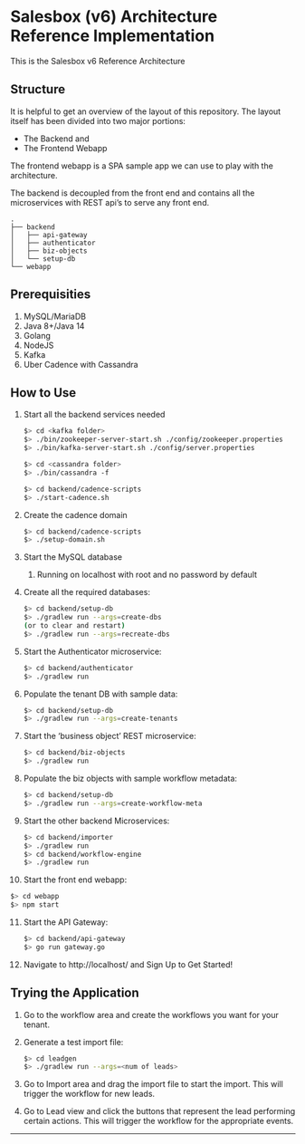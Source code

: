 # Salesbox (v6) Architecture Reference Implementation

This is the Salesbox v6 Reference Architecture

## Structure

It is helpful to get an overview of the layout of this repository. The layout itself has been divided into two major portions:

* The Backend and
* The Frontend Webapp

The frontend webapp is a SPA sample app we can use to play with the architecture.

The backend is decoupled from the front end and contains all the microservices with REST api’s to serve any front end.

```
.
├── backend
│   ├── api-gateway
│   ├── authenticator
│   ├── biz-objects
│   └── setup-db
└── webapp
```

## Prerequisities

1. MySQL/MariaDB
2. Java 8+/Java 14
3. Golang
4. NodeJS
5. Kafka
6. Uber Cadence with Cassandra

## How to Use

1. Start all the backend services needed

   ```sh
   $> cd <kafka folder>
   $> ./bin/zookeeper-server-start.sh ./config/zookeeper.properties
   $> ./bin/kafka-server-start.sh ./config/server.properties
   
   $> cd <cassandra folder>
   $> ./bin/cassandra -f
   
   $> cd backend/cadence-scripts
   $> ./start-cadence.sh
   ```

2. Create the cadence domain

   ```sh
   $> cd backend/cadence-scripts
   $> ./setup-domain.sh
   ```

3. Start the MySQL database

   1. Running on localhost with root and no password by default

   

4. Create all the required databases:

   ```sh
   $> cd backend/setup-db
   $> ./gradlew run --args=create-dbs
   (or to clear and restart)
   $> ./gradlew run --args=recreate-dbs
   ```

5. Start the Authenticator microservice:

   ```sh
   $> cd backend/authenticator
   $> ./gradlew run
   ```

6. Populate the tenant DB with sample data:

   ```sh
   $> cd backend/setup-db
   $> ./gradlew run --args=create-tenants
   ```

7. Start the ‘business object’ REST microservice:

   ```sh
   $> cd backend/biz-objects
   $> ./gradlew run
   ```

8. Populate the biz objects with sample workflow metadata:

   ```sh
   $> cd backend/setup-db
   $> ./gradlew run --args=create-workflow-meta
   ```

9. Start the other backend Microservices:

   ```sh
   $> cd backend/importer
   $> ./gradlew run
   $> cd backend/workflow-engine
   $> ./gradlew run
   ```

   

10. Start the front end webapp:

   ```sh
   $> cd webapp
   $> npm start
   ```

11. Start the API Gateway:

    ```sh
    $> cd backend/api-gateway
    $> go run gateway.go
    ```

12. Navigate to http://localhost/ and Sign Up to Get Started!

## Trying the Application

1. Go to the workflow area and create the workflows you want for your tenant.

2. Generate a test import file:

   ```sh
   $> cd leadgen
   $> ./gradlew run --args=<num of leads>
   ```

3. Go to Import area and drag the import file to start the import. This will trigger the workflow for new leads.

4. Go to Lead view and click the buttons that represent the lead performing certain actions. This will trigger the workflow for the appropriate events.

--------

